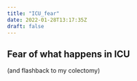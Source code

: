 ```yaml
---
title: "ICU_fear"
date: 2022-01-28T13:17:35Z
draft: false
---
```


## Fear of what happens in ICU

(and flashback to my colectomy)